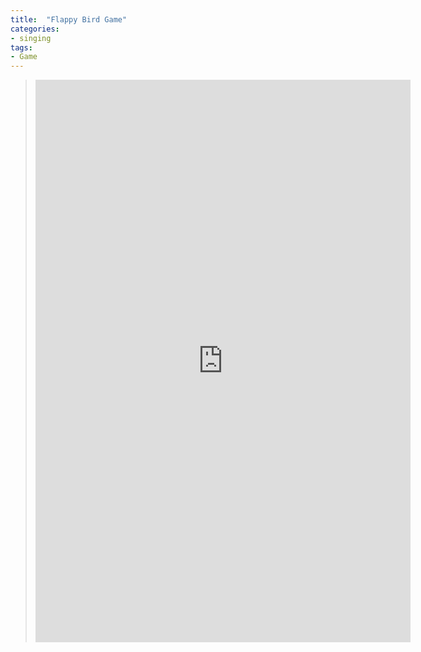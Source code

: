 ```yaml
---
title:  "Flappy Bird Game"
categories:
- singing
tags:
- Game
---
```


 <blockquote class="twitter-tweet" data-lang="en"><iframe src="https://studio.code.org/projects/flappy/2L7UrI4QBRYhS_PSeQx6MsX8APvxwFRtf_0YaVGcxlw/embed" style="width:600px; height:900px;" allowfullscreen="" frameborder="0"></iframe></blockquote>
